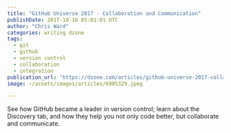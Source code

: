 ```yaml
---
title: "GitHub Universe 2017 - Collaboration and Communication"
publishDate: 2017-10-16 05:01:01 UTC
author: "Chris Ward"
categories: writing dzone
tags:
  - git
  - github
  - version control
  - collaboration
  - integration
publication_url: "https://dzone.com/articles/github-universe-2017-collaboration-and-communicati"
image: ~/assets/images/articles/6905329.jpeg

---
```

See how GitHub became a leader in version control; learn about the Discovery tab, and how they help you not only code better, but collaborate and communicate.

